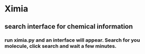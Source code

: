 # Ximia

## search interface for chemical information

### run ximia.py and an interface will appear. Search for you molecule, click search and wait a few minutes.
